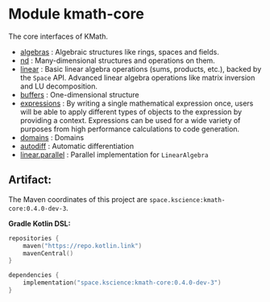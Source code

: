 # Module kmath-core

The core interfaces of KMath.

- [algebras](src/commonMain/kotlin/space/kscience/kmath/operations/Algebra.kt) : Algebraic structures like rings, spaces
  and fields.
- [nd](src/commonMain/kotlin/space/kscience/kmath/structures/StructureND.kt) : Many-dimensional structures and
  operations on them.
- [linear](src/commonMain/kotlin/space/kscience/kmath/operations/Algebra.kt) : Basic linear algebra operations (sums,
  products, etc.), backed by the `Space` API. Advanced linear algebra operations like matrix inversion and LU
  decomposition.
- [buffers](src/commonMain/kotlin/space/kscience/kmath/structures/Buffers.kt) : One-dimensional structure
- [expressions](src/commonMain/kotlin/space/kscience/kmath/expressions) : By writing a single mathematical expression
  once, users will be able to apply different types of
  objects to the expression by providing a context. Expressions can be used for a wide variety of purposes from high
  performance calculations to code generation.
- [domains](src/commonMain/kotlin/space/kscience/kmath/domains) : Domains
- [autodiff](src/commonMain/kotlin/space/kscience/kmath/expressions/SimpleAutoDiff.kt) : Automatic differentiation
- [linear.parallel](#) : Parallel implementation for `LinearAlgebra`

## Artifact:

The Maven coordinates of this project are `space.kscience:kmath-core:0.4.0-dev-3`.

**Gradle Kotlin DSL:**

```kotlin
repositories {
    maven("https://repo.kotlin.link")
    mavenCentral()
}

dependencies {
    implementation("space.kscience:kmath-core:0.4.0-dev-3")
}
```
